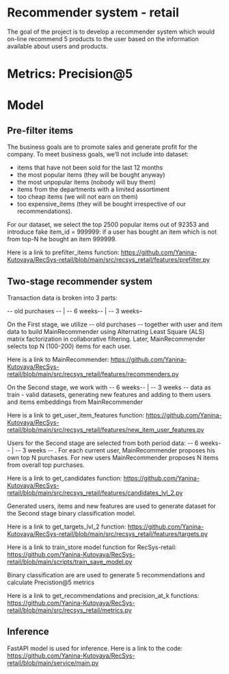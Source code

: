 # Recommender system - retail

The goal of the project is to develop a recommender system which would on-line recommend 5 products to the user based on the information available about users and products. 

# Metrics: Precision@5

# Model 
## Pre-filter items
The business goals are to promote sales and generate profit for the company.
To meet business goals, we’ll not include into dataset:

- items that have not been sold for the last 12 months
- the most popular items (they will be bought anyway)
- the most unpopular items (nobody will buy them)
- items from the departments with a limited assortiment
- too cheap items (we will not earn on them)
- too expensive_items (they will be bought irrespective of our recommendations).

For our dataset, we select the top 2500 popular items out of 92353 and introduce fake item_id = 999999: if a user has bought an item which is not from top-N he bought an item 999999.

Here is a link to prefilter_items function: 
https://github.com/Yanina-Kutovaya/RecSys-retail/blob/main/src/recsys_retail/features/prefilter.py 


## Two-stage recommender system
Transaction data is broken into 3 parts: 

-- old purchases -- | -- 6 weeks-- | -- 3 weeks–

On the First stage, we utilize -- old purchases -- together with user and item data to build MainRecommender using Alternating Least Square (ALS) matrix factorization in collaborative filtering. Later, MainRecommender selects top N (100-200) items for each user.

Here is a link to MainRecommender: https://github.com/Yanina-Kutovaya/RecSys-retail/blob/main/src/recsys_retail/features/recommenders.py 

On the Second stage, we work with -- 6 weeks-- | -- 3 weeks -- data as train - valid datasets, generating new features and adding to them users and items embeddings from MainRecommender 

Here is a link to get_user_item_features function: https://github.com/Yanina-Kutovaya/RecSys-retail/blob/main/src/recsys_retail/features/new_item_user_features.py 

Users for the Second stage are selected from both period data: -- 6 weeks-- | -- 3 weeks -- .
For each current user, MainRecommender proposes his own top N purchases. For new users MainRecommender proposes N items from overall top purchases.

Here is a link to get_candidates function: https://github.com/Yanina-Kutovaya/RecSys-retail/blob/main/src/recsys_retail/features/candidates_lvl_2.py 

Generated users, items and new features are used to generate dataset for the Second stage binary classification model. 

Here is a link to get_targets_lvl_2 function: https://github.com/Yanina-Kutovaya/RecSys-retail/blob/main/src/recsys_retail/features/targets.py 

Here is a link to train_store model function for RecSys-retail: 
https://github.com/Yanina-Kutovaya/RecSys-retail/blob/main/scripts/train_save_model.py 

Binary classification are are used to generate 5 recommendations and calculate Precistion@5 metrics 

Here is a link to get_recommendations and precision_at_k functions: https://github.com/Yanina-Kutovaya/RecSys-retail/blob/main/src/recsys_retail/metrics.py 

## Inference
FastAPI model is used for inference. Here is a link to the code: https://github.com/Yanina-Kutovaya/RecSys-retail/blob/main/service/main.py 

